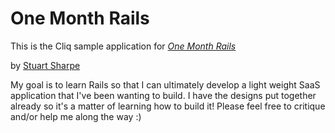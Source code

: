 # One Month Rails

This is the Cliq sample application for 
[*One Month Rails*](http://onemonthrails.com)

by [Stuart Sharpe](https://www.linkedin.com/in/sharpestuart/)

My goal is to learn Rails so that I can ultimately develop a light weight SaaS application that I've been wanting to build. I have the designs put together already so it's a matter of learning how to build it! Please feel free to critique and/or help me along the way :) 